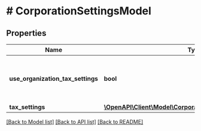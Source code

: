 # # CorporationSettingsModel

## Properties

Name | Type | Description | Notes
------------ | ------------- | ------------- | -------------
**use_organization_tax_settings** | **bool** | Indicates that shop will use tax settings from corporation. | [optional] [default to true]
**tax_settings** | [**\OpenAPI\Client\Model\CorporationSettingsModelTaxSettings**](CorporationSettingsModelTaxSettings.md) |  | [optional]

[[Back to Model list]](../../README.md#models) [[Back to API list]](../../README.md#endpoints) [[Back to README]](../../README.md)

